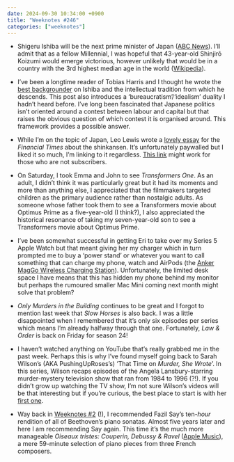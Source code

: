 ```yaml
---
date: 2024-09-30 10:34:00 +0900
title: "Weeknotes #246"
categories: ["weeknotes"]
---
```


- Shigeru Ishiba will be the next prime minister of Japan ([ABC News](https://www.abc.net.au/news/2024-09-27/japan-shigeru-ishiba-new-prime-minister-ldp-party-leader/104404590)). I’ll admit that as a fellow Millennial, I was hopeful that 43-year-old Shinjirō Koizumi would emerge victorious, however unlikely that would be in a country with the 3rd highest median age in the world ([Wikipedia](https://en.wikipedia.org/w/index.php?title=List_of_countries_by_median_age&oldid=1243331989)).

- I’ve been a longtime reader of Tobias Harris and I thought he wrote the [best backgrounder](https://observingjapan.substack.com/p/the-idealist) on Ishiba and the intellectual tradition from which he descends. This post also introduces a ‘bureaucratism’/‘idealism’ duality I hadn’t heard before. I’ve long been fascinated that Japanese politics isn’t oriented around a contest between labour and capital but that raises the obvious question of which contest it is organised around. This framework provides a possible answer.

- While I’m on the topic of Japan, Leo Lewis wrote a [lovely essay](https://www.ft.com/content/46bc31e6-6994-4f0f-859f-afe610afbbfe) for the _Financial Times_ about the shinkansen. It’s unfortunately paywalled but I liked it so much, I’m linking to it regardless. [This link](http://archive.today/2024.09.29-075441/https://www.ft.com/content/46bc31e6-6994-4f0f-859f-afe610afbbfe) might work for those who are not subscribers.

- On Saturday, I took Emma and John to see _Transformers One_. As an adult, I didn’t think it was particularly great but it had its moments and more than anything else, I appreciated that the filmmakers targeted children as the primary audience rather than nostalgic adults. As someone whose father took them to see a Transformers movie about Optimus Prime as a five-year-old (I think?), I also appreciated the historical resonance of taking my seven-year-old son to see a Transformers movie about Optimus Prime.

- I’ve been somewhat successful in getting Eri to take over my Series 5 Apple Watch but that meant giving her my charger which in turn prompted me to buy a ‘power stand’ or whatever you want to call something that can charge my phone, watch and AirPods (the [Anker MagGo Wireless Charging Station](https://www.anker.com/products/a25m3-maggo-qi2-wireless-charging-station-magsafe-compatible?variant=43028936032406)). Unfortunately, the limited desk space I have means that this has hidden my phone behind my monitor but perhaps the rumoured smaller Mac Mini coming next month might solve that problem?

- _Only Murders in the Building_ continues to be great and I forgot to mention last week that _Slow Horses_ is also back. I was a little disappointed when I remembered that it’s only six episodes per series which means I’m already halfway through that one. Fortunately, _Law & Order_ is back on Friday for season 24!

- I haven’t watched anything on YouTube that’s really grabbed me in the past week. Perhaps this is why I’ve found myself going back to Sarah Wilson’s (AKA PushingUpRoses’s) ‘That Time on _Murder, She Wrote_’. In this series, Wilson recaps episodes of the Angela Lansbury-starring murder-mystery television show that ran from 1984 to 1996 (?!). If you didn’t grow up watching the TV show, I’m not sure Wilson’s videos will be that interesting but if you’re curious, the best place to start is with her [first one](https://www.youtube.com/watch?v=8S4wnzcIdK8).

- Way back in [Weeknotes #2](https://updates.inqk.net/post/1580089740.html) (!), I recommended Fazil Say’s ten-_hour_ rendition of all of Beethoven’s piano sonatas. Almost five years later and here I am recommending Say again. This time it’s the much more manageable _Oiseaux tristes: Couperin, Debussy & Ravel_ ([Apple Music](https://music.apple.com/us/album/oiseaux-tristes-couperin-debussy-ravel/1755244002)), a mere 59-minute selection of piano pieces from three French composers.
